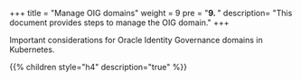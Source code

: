 +++
title = "Manage OIG domains"
weight = 9 
pre = "<b>9. </b>"
description=  "This document provides steps to manage the OIG domain."
+++

Important considerations for Oracle Identity Governance domains in Kubernetes.

{{% children style="h4" description="true" %}}

